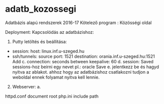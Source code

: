 # adatb_kozossegi
Adatbázis alapú rendszerek 2016-17 Kötelező program : Közösségi oldal

Deployment:
Kapcsolódás az adatbázishoz:  
1. Putty letöltés és beállítása:
  - session: host: linux.inf.u-szeged.hu
  - ssh/tunnels: source port: 1521
                  destination: orania.inf.u-szeged.hu:1521
                  Add
  c. connection: seconds between keepalive: 60
  d. session: Saved sessions-hoz beirni egy nevet pl.: oracle
              Save
  e. jelentkezz be és hagyd nyitva az ablakot. ahhoz hogy az adatbázishoz csatlakozni tudjon a weboldal ennek folyamat nyitva kell lennie.

2. Webserver:
  a. 


httpd.conf document root
php.ini include path
